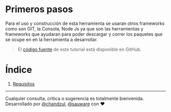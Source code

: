 # Primeros pasos

Para el uso y construcción de esta herramienta se usaran otros frameworks como son GIT, la Consola, Node Js ya que son las herramientas y frameworks que ayudaran para poder descargar y correr los paquetes que se ocupe en en la herramienta a desarrollar.

> El [código fuente](https://github.com/mayanfy) de este tutorial está disponible en GitHub.

# Índice

1. [Requisitos](https://github.com/mayanfy/bootstrap-webpack-tutorial/blob/master/capitulos/1-primeros-pasos/1-requisitos.md)
<!-- 1. [Instalación](https://github.com/mayanfy/bootstrap-webpack-tutorial/blob/master/capitulos/1-primeros-pasos/2-instalacion.md) -->

***

Cualquier consulta, critica o sugerencia es totalmente bienvenida. Desarrollado por [@chandzul](https://chandzul.com), [@sauware](https://sauware.com) con :heart: